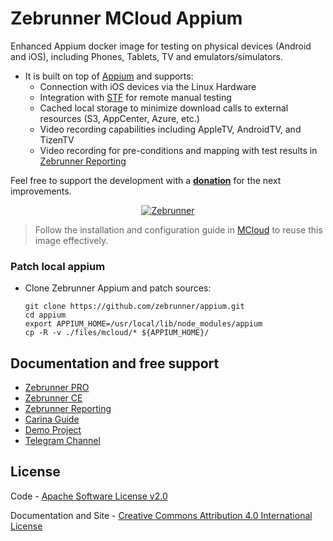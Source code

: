 Zebrunner MCloud Appium
==================

Enhanced Appium docker image for testing on physical devices (Android and iOS), including Phones, Tablets, TV and emulators/simulators.

* It is built on top of [Appium](https://github.com/appium/appium/) and supports:
  * Connection with iOS devices via the Linux Hardware
  * Integration with [STF](https://github.com/zebrunner/stf) for remote manual testing
  * Cached local storage to minimize download calls to external resources (S3, AppCenter, Azure, etc.)
  * Video recording capabilities including AppleTV, AndroidTV, and TizenTV
  * Video recording for pre-conditions and mapping with test results in [Zebrunner Reporting](https://zebrunner.com/)

Feel free to support the development with a [**donation**](https://www.paypal.com/donate?hosted_button_id=JLQ4U468TWQPS) for the next improvements.

<p align="center">
  <a href="https://zebrunner.com/"><img alt="Zebrunner" src="https://github.com/zebrunner/zebrunner/raw/master/docs/img/zebrunner_intro.png"></a>
</p>

> Follow the installation and configuration guide in [MCloud](https://github.com/zebrunner/mcloud) to reuse this image effectively.

### Patch local appium
* Clone Zebrunner Appium and patch sources:
  ```
  git clone https://github.com/zebrunner/appium.git
  cd appium
  export APPIUM_HOME=/usr/local/lib/node_modules/appium
  cp -R -v ./files/mcloud/* ${APPIUM_HOME}/
  ```

## Documentation and free support
* [Zebrunner PRO](https://zebrunner.com)
* [Zebrunner CE](https://zebrunner.github.io/community-edition)
* [Zebrunner Reporting](https://zebrunner.com/documentation)
* [Carina Guide](http://zebrunner.github.io/carina)
* [Demo Project](https://github.com/zebrunner/carina-demo)
* [Telegram Channel](https://t.me/zebrunner)
 
## License
Code - [Apache Software License v2.0](http://www.apache.org/licenses/LICENSE-2.0)

Documentation and Site - [Creative Commons Attribution 4.0 International License](http://creativecommons.org/licenses/by/4.0/deed.en_US)
